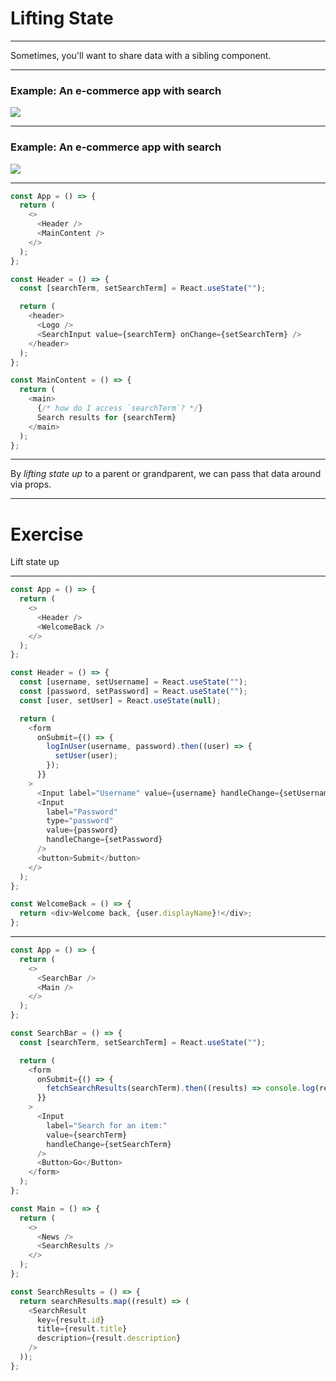 # Lifting State

---

Sometimes, you'll want to share data with a sibling component.

---

### Example: An e-commerce app with search

<img src='./assets/search-app-init.png' />

---

### Example: An e-commerce app with search

<img src='./assets/search-app-filled.png' />

---

```js
const App = () => {
  return (
    <>
      <Header />
      <MainContent />
    </>
  );
};

const Header = () => {
  const [searchTerm, setSearchTerm] = React.useState("");

  return (
    <header>
      <Logo />
      <SearchInput value={searchTerm} onChange={setSearchTerm} />
    </header>
  );
};

const MainContent = () => {
  return (
    <main>
      {/* how do I access `searchTerm`? */}
      Search results for {searchTerm}
    </main>
  );
};
```

---

By _lifting state up_ to a parent or grandparent, we can pass that data around via props.

---

# Exercise

Lift state up

---

```js
const App = () => {
  return (
    <>
      <Header />
      <WelcomeBack />
    </>
  );
};

const Header = () => {
  const [username, setUsername] = React.useState("");
  const [password, setPassword] = React.useState("");
  const [user, setUser] = React.useState(null);

  return (
    <form
      onSubmit={() => {
        logInUser(username, password).then((user) => {
          setUser(user);
        });
      }}
    >
      <Input label="Username" value={username} handleChange={setUsername} />
      <Input
        label="Password"
        type="password"
        value={password}
        handleChange={setPassword}
      />
      <button>Submit</button>
    </>
  );
};

const WelcomeBack = () => {
  return <div>Welcome back, {user.displayName}!</div>;
};
```

---

```js
const App = () => {
  return (
    <>
      <SearchBar />
      <Main />
    </>
  );
};

const SearchBar = () => {
  const [searchTerm, setSearchTerm] = React.useState("");

  return (
    <form
      onSubmit={() => {
        fetchSearchResults(searchTerm).then((results) => console.log(results));
      }}
    >
      <Input
        label="Search for an item:"
        value={searchTerm}
        handleChange={setSearchTerm}
      />
      <Button>Go</Button>
    </form>
  );
};

const Main = () => {
  return (
    <>
      <News />
      <SearchResults />
    </>
  );
};

const SearchResults = () => {
  return searchResults.map((result) => (
    <SearchResult
      key={result.id}
      title={result.title}
      description={result.description}
    />
  ));
};
```
